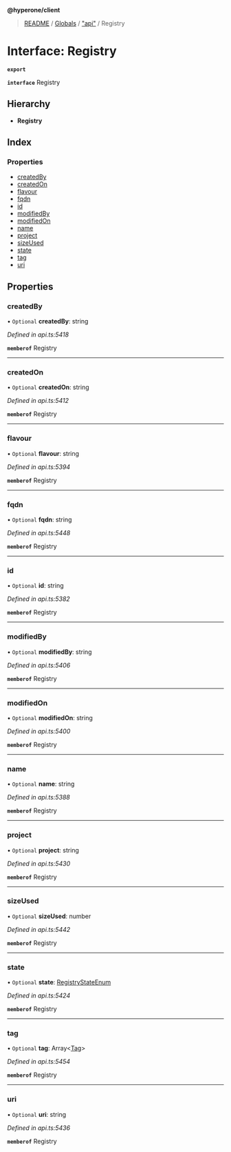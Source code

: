 **@hyperone/client**

> [README](../README.md) / [Globals](../globals.md) / ["api"](../modules/_api_.md) / Registry

# Interface: Registry

**`export`** 

**`interface`** Registry

## Hierarchy

* **Registry**

## Index

### Properties

* [createdBy](_api_.registry.md#createdby)
* [createdOn](_api_.registry.md#createdon)
* [flavour](_api_.registry.md#flavour)
* [fqdn](_api_.registry.md#fqdn)
* [id](_api_.registry.md#id)
* [modifiedBy](_api_.registry.md#modifiedby)
* [modifiedOn](_api_.registry.md#modifiedon)
* [name](_api_.registry.md#name)
* [project](_api_.registry.md#project)
* [sizeUsed](_api_.registry.md#sizeused)
* [state](_api_.registry.md#state)
* [tag](_api_.registry.md#tag)
* [uri](_api_.registry.md#uri)

## Properties

### createdBy

• `Optional` **createdBy**: string

*Defined in api.ts:5418*

**`memberof`** Registry

___

### createdOn

• `Optional` **createdOn**: string

*Defined in api.ts:5412*

**`memberof`** Registry

___

### flavour

• `Optional` **flavour**: string

*Defined in api.ts:5394*

**`memberof`** Registry

___

### fqdn

• `Optional` **fqdn**: string

*Defined in api.ts:5448*

**`memberof`** Registry

___

### id

• `Optional` **id**: string

*Defined in api.ts:5382*

**`memberof`** Registry

___

### modifiedBy

• `Optional` **modifiedBy**: string

*Defined in api.ts:5406*

**`memberof`** Registry

___

### modifiedOn

• `Optional` **modifiedOn**: string

*Defined in api.ts:5400*

**`memberof`** Registry

___

### name

• `Optional` **name**: string

*Defined in api.ts:5388*

**`memberof`** Registry

___

### project

• `Optional` **project**: string

*Defined in api.ts:5430*

**`memberof`** Registry

___

### sizeUsed

• `Optional` **sizeUsed**: number

*Defined in api.ts:5442*

**`memberof`** Registry

___

### state

• `Optional` **state**: [RegistryStateEnum](../enums/_api_.registrystateenum.md)

*Defined in api.ts:5424*

**`memberof`** Registry

___

### tag

• `Optional` **tag**: Array\<[Tag](_api_.tag.md)>

*Defined in api.ts:5454*

**`memberof`** Registry

___

### uri

• `Optional` **uri**: string

*Defined in api.ts:5436*

**`memberof`** Registry
